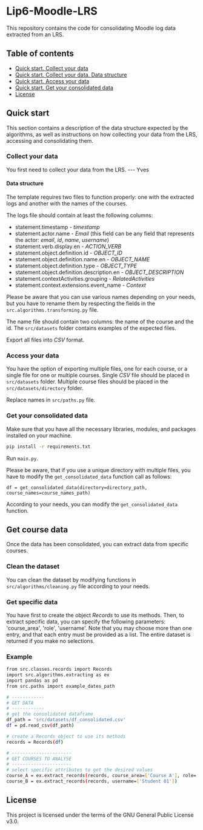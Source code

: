 # Lip6-Moodle-LRS
This repository contains the code for consolidating Moodle log data extracted from an LRS.

## Table of contents
* [Quick start. Collect your data](#collect-your-data)
* [Quick start. Collect your data. Data structure](#data-structure)
* [Quick start. Access your data](#access-your-data)
* [Quick start. Get your consolidated data](#get-your-consolidated-data)
* [License](#license)

## Quick start
This section contains a description of the data structure expected by the algorithms, as well as instructions on how 
collecting your data from the LRS, accessing and consolidating them.

### Collect your data
You first need to collect your data from the LRS.
--- Yves

#### Data structure
The template requires two files to function properly: one with the extracted logs and another with the names of the courses.

The logs file should contain at least the following columns:
*  statement.timestamp - _timestamp_ 
*  statement.actor.name - _Email_ (this field can be any field that represents the actor: _email_, _id_, _name_, _username_)
*  statement.verb.display.en - _ACTION_VERB_ 
*  statement.object.definition.id - _OBJECT_ID_
*  statement.object.definition.name.en - _OBJECT_NAME_
*  statement.object.definition.type - _OBJECT_TYPE_
*  statement.object.definition.description.en - _OBJECT_DESCRIPTION_
*  statement.contextActivities.grouping - _RelatedActivities_
*  statement.context.extensions.event_name - _Context_

Please be aware that you can use various names depending on your needs, but you have to rename them by respecting the fields in the `src.algorithms.transforming.py` file.

The name file should contain two columns: the name of the course and the id. The `src/datasets` folder contains examples of the expected files. 

Export all files into *CSV* format.

### Access your data
You have the option of exporting multiple files, one for each course, or a single file for one or multiple courses.
Single *CSV* file should be placed in `src/datasets` folder. Multiple course files should be placed in 
the `src/datasets/directory` folder.

Replace names in `src/paths.py` file. 

### Get your consolidated data
Make sure that you have all the necessary libraries, modules, and packages installed on your machine.
```bash
pip install -r requirements.txt
```
Run `main.py`.

Please be aware, that if you use a unique directory with multiple files, you have to modify the `get_consolidated_data` function call as follows: 
    
`df = get_consolidated_data(directory=directory_path, course_names=course_names_path)`

According to your needs, you can modify the `get_consolidated_data` function.

## Get course data
Once the data has been consolidated, you can extract data from specific courses.

### Clean the dataset
You can clean the dataset by modifying functions in `src/algorithms/cleaning.py` file according to your needs.

### Get specific data
You have first to create the object *Records* to use its methods. 
Then, to extract specific data, you can specify the following parameters: 'course_area', 'role', 'username'. 
Note that you may choose more than one entry, and that each entry must be provided as a list.
The entire dataset is returned if you make no selections.


### Example

```bash
from src.classes.records import Records
import src.algorithms.extracting as ex
import pandas as pd
from src.paths import example_dates_path

# ------------
# GET DATA
# ------------
# get the consolidated dataframe
df_path = 'src/datasets/df_consolidated.csv'
df = pd.read_csv(df_path)

# create a Records object to use its methods
records = Records(df)

# ----------------------
# GET COURSES TO ANALYSE
# ----------------------
# select specific attributes to get the desired values
course_A = ex.extract_records(records, course_area=['Course A'], role=['Student'], filepath=example_dates_path)
course_B = ex.extract_records(records, username=['Student 01'])
```

## License

This project is licensed under the terms of the GNU General Public License v3.0.
